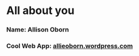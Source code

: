 # All about you #

### Name: Allison Oborn

### Cool Web App: [allieoborn.wordpress.com](https://allieoborn.wordpress.com/)

